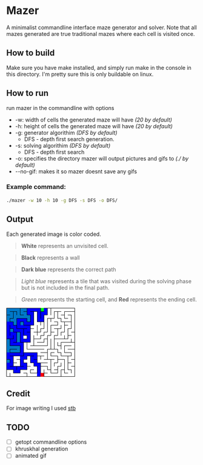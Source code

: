 # Mazer
A minimalist commandline interface maze generator and solver. Note that all mazes generated are true traditional mazes where each cell is visited once.

## How to build
Make sure you have make installed, and simply run make in the console in this directory.
I'm pretty sure this is only buildable on linux.

## How to run
run mazer in the commandline with options
* -w: width of cells the generated maze will have *(20 by default)*
* -h: height of cells the generated maze will have *(20 by default)*
* -g: generator algorithim *(DFS by default)*
    * DFS - depth first search generation.
* -s: solving algorithim *(DFS by default)*
    * DFS - depth first search
* -o: specifies the directory mazer will output pictures and gifs to *(./ by default)*
* --no-gif: makes it so mazer doesnt save any gifs
### Example command:
```bash
./mazer -w 10 -h 10 -g DFS -s DFS -o DFS/
```

## Output
Each generated image is color coded.

> **White** represents an unvisited cell.

> **Black** represents a wall

> **Dark blue** represents the correct path

> *Light blue* represents a tile that was visited during the solving phase
> but is not included in the final path.

> *Green* represents the starting cell, and **Red** represents the ending cell.

![Example](test.png)

## Credit
For image writing I used [stb](https://github.com/nothings/stb)

## TODO
- [ ] getopt commandline options
- [ ] khruskhal generation
- [ ] animated gif
